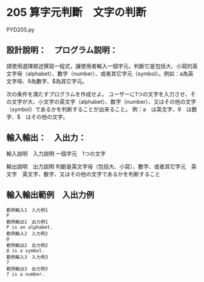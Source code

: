 # 205 算字元判斷　文字の判断
PYD205.py
## 設計說明：　プログラム説明：
請使用選擇敘述撰寫一程式，讓使用者輸入一個字元，判斷它是包括大、小寫的英文字母（alphabet）、數字（number）、或者其它字元（symbol）。例如：a為英文字母、9為數字、$為其它字元。

次の条件を満たすプログラムを作成せよ。
ユーザーに1つの文字を入力させ、その文字が大、小文字の英文字（alphabet）、数字（number）、又はその他の文字（symbol）であるかを判断することが出来ること。
例：a　は英文字、9　は数字、$　はその他の文字。

## 輸入輸出：　入出力：
輸入說明　入力説明
一個字元　1つの文字

輸出說明　出力説明
判斷是英文字母（包括大、小寫）、數字、或者其它字元　英文字　英文字、数字、又はその他の文字であるかを判断すること

## 輸入輸出範例　入出力例
```
範例輸入1　入力例1
P
範例輸出1　出力例1
P is an alphabet.
範例輸入2　入力例2
@
範例輸出2　出力例2
@ is a symbol.
範例輸入3　入力例3
7
範例輸出3　出力例3
7 is a number.
```
